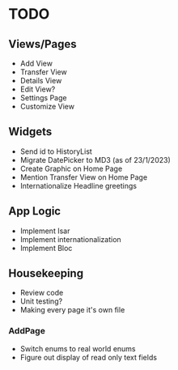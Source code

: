# TODO

## Views/Pages
- Add View
- Transfer View
- Details View
- Edit View?
- Settings Page
- Customize View

## Widgets
- Send id to HistoryList
- Migrate DatePicker to MD3 (as of 23/1/2023)
- Create Graphic on Home Page
- Mention Transfer View on Home Page
- Internationalize Headline greetings

## App Logic
- Implement Isar
- Implement internationalization
- Implement Bloc

## Housekeeping
- Review code
- Unit testing?
- Making every page it's own file

### AddPage
- Switch enums to real world enums
- Figure out display of read only text fields